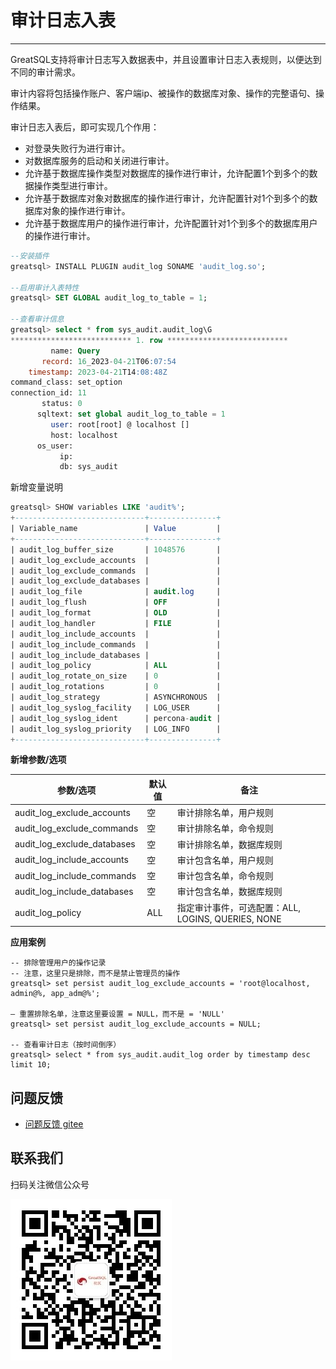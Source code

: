 # 审计日志入表
---



GreatSQL支持将审计日志写入数据表中，并且设置审计日志入表规则，以便达到不同的审计需求。

审计内容将包括操作账户、客户端ip、被操作的数据库对象、操作的完整语句、操作结果。

审计日志入表后，即可实现几个作用：
- 对登录失败行为进行审计。
- 对数据库服务的启动和关闭进行审计。
- 允许基于数据库操作类型对数据库的操作进行审计，允许配置1个到多个的数据操作类型进行审计。
- 允许基于数据库对象对数据库的操作进行审计，允许配置针对1个到多个的数据库对象的操作进行审计。
- 允许基于数据库用户的操作进行审计，允许配置针对1个到多个的数据库用户的操作进行审计。

```sql
--安装插件
greatsql> INSTALL PLUGIN audit_log SONAME 'audit_log.so';

--启用审计入表特性
greatsql> SET GLOBAL audit_log_to_table = 1;

--查看审计信息
greatsql> select * from sys_audit.audit_log\G
*************************** 1. row ***************************
         name: Query
       record: 16_2023-04-21T06:07:54
    timestamp: 2023-04-21T14:08:48Z
command_class: set_option
connection_id: 11
       status: 0
      sqltext: set global audit_log_to_table = 1
         user: root[root] @ localhost []
         host: localhost
      os_user:
           ip: 
           db: sys_audit
```

新增变量说明
```sql
greatsql> SHOW variables LIKE 'audit%';
+-----------------------------+---------------+
| Variable_name               | Value         |
+-----------------------------+---------------+
| audit_log_buffer_size       | 1048576       |
| audit_log_exclude_accounts  |               |
| audit_log_exclude_commands  |               |
| audit_log_exclude_databases |               |
| audit_log_file              | audit.log     |
| audit_log_flush             | OFF           |
| audit_log_format            | OLD           |
| audit_log_handler           | FILE          |
| audit_log_include_accounts  |               |
| audit_log_include_commands  |               |
| audit_log_include_databases |               |
| audit_log_policy            | ALL           |
| audit_log_rotate_on_size    | 0             |
| audit_log_rotations         | 0             |
| audit_log_strategy          | ASYNCHRONOUS  |
| audit_log_syslog_facility   | LOG_USER      |
| audit_log_syslog_ident      | percona-audit |
| audit_log_syslog_priority   | LOG_INFO      |
+-----------------------------+---------------+
```

**新增参数/选项**

| 参数/选项 | 默认值 | 备注 | 
| --- | --- | --- |
| audit_log_exclude_accounts  |   空  | 审计排除名单，用户规则                            |
| audit_log_exclude_commands  |   空  | 审计排除名单，命令规则                            |
| audit_log_exclude_databases |   空  | 审计排除名单，数据库规则                           |
| audit_log_include_accounts  |   空  | 审计包含名单，用户规则                            |
| audit_log_include_commands  |   空  | 审计包含名单，命令规则                            |
| audit_log_include_databases |   空  | 审计包含名单，数据库规则                           |
| audit_log_policy            | ALL | 指定审计事件，可选配置：ALL, LOGINS, QUERIES, NONE |

**应用案例**
```
-- 排除管理用户的操作记录
-- 注意，这里只是排除，而不是禁止管理员的操作
greatsql> set persist audit_log_exclude_accounts = 'root@localhost, admin@%, app_adm@%';

— 重置排除名单，注意这里要设置 = NULL，而不是 = 'NULL'
greatsql> set persist audit_log_exclude_accounts = NULL;

-- 查看审计日志（按时间倒序）
greatsql> select * from sys_audit.audit_log order by timestamp desc limit 10;
```

**问题反馈**
---
- [问题反馈 gitee](https://gitee.com/GreatSQL/GreatSQL-Manual/issues)


**联系我们**
---

扫码关注微信公众号

![greatsql-wx](../greatsql-wx.jpg)

